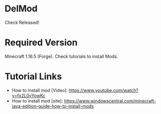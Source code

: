 # DelMod
Check Released!
# Required Version
Minecraft 1.16.5 (Forge). Check tutorials to install Mods.
# Tutorial Links
- How to install mod [Video]: https://www.youtube.com/watch?v=fx2L0vYowKc
- How to install mod [site]:  https://www.windowscentral.com/minecraft-java-edition-guide-how-to-install-mods
